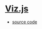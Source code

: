 # [Viz.js](http://mdaines.github.io/viz.js/)
- [source code](https://raw.githubusercontent.com/humangas/mkdocs-custom/master/docs/viz.md)

<script src="https://cdnjs.cloudflare.com/ajax/libs/viz.js/0.0.3/viz.js"></script>

<div id="diagram"></div>

<script id="digraph">
digraph "unix" {
  A [tooltip="ツールチップ"]
  A -> B;
  あ -> A;
}
</script>

<script>
//document.getElementById("diagram").innerHTML = Viz(document.getElementById('digraph').innerHTML, 'svg');
$("#diagram").html(Viz(document.getElementById('digraph').innerHTML, 'svg'));
</script>

